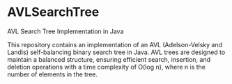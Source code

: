 # AVLSearchTree
AVL Search Tree Implementation in Java

This repository contains an implementation of an AVL (Adelson-Velsky and Landis) self-balancing binary search tree in Java. AVL trees are designed to maintain a balanced structure, ensuring efficient search, insertion, and deletion operations with a time complexity of O(log n), where n is the number of elements in the tree.
